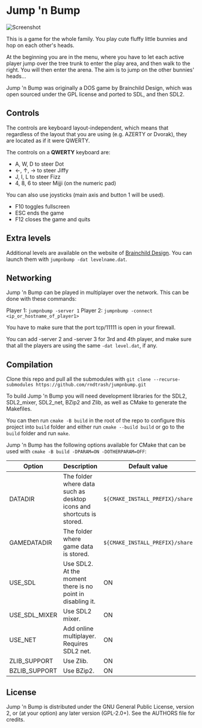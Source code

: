 # Jump 'n Bump

![Screenshot](/dist/screenshot.png "Screenshot")

This is a game for the whole family. You play cute fluffy little bunnies and
hop on each other's heads.

At the beginning you are in the menu, where you have to let each active player
jump over the tree trunk to enter the play area, and then walk to the right.
You will then enter the arena. The aim is to jump on the other bunnies' heads…

Jump 'n Bump was originally a DOS game by Brainchild Design, which was open
sourced under the GPL license and ported to SDL, and then SDL2.

## Controls

The controls are keyboard layout-independent, which means that regardless of
the layout that you are using (e.g. AZERTY or Dvorak), they are located as if
it were QWERTY.

The controls on a **QWERTY** keyboard are:

- A, W, D to steer Dot
- ←, ↑, → to steer Jiffy
- J, I, L to steer Fizz
- 4, 8, 6 to steer Mijji (on the numeric pad)

You can also use joysticks (main axis and button 1 will be used).

- F10 toggles fullscreen
- ESC ends the game
- F12 closes the game and quits

## Extra levels

Additional levels are available on the website of
[Brainchild Design](http://www.brainchilddesign.com/games/jumpnbump/levels/levels1.html).
You can launch them with `jumpnbump -dat levelname.dat`.

## Networking

Jump 'n Bump can be played in multiplayer over the network. This can be done
with these commands:

Player 1: `jumpnbump -server 1`
Player 2: `jumpnbump -connect <ip_or_hostname_of_player1>`

You have to make sure that the port tcp/11111 is open in your firewall.

You can add -server 2 and -server 3 for 3rd and 4th player, and make sure that all
the players are using the same `-dat level.dat`, if any.

## Compilation

Clone this repo and pull all the submodules with
`git clone --recurse-submodules https://github.com/rndtrash/jumpnbump.git`

To build Jump 'n Bump you will need development libraries for the SDL2, SDL2_mixer, SDL2_net,
BZip2 and Zlib, as well as CMake to generate the Makefiles.

You can then run `cmake -B build` in the root of the repo to configure this project into `build` folder and either
run `cmake --build build` or go to the `build` folder and run `make`.

Jump 'n Bump has the following options available for CMake that can be used with
`cmake -B build -DPARAM=ON -DOTHERPARAM=OFF`:

|Option|Description|Default value|
|------|-----------|-------------|
|DATADIR|The folder where data such as desktop icons and shortcuts is stored.|`${CMAKE_INSTALL_PREFIX}/share`|
|GAMEDATADIR|The folder where game data is stored.|`${CMAKE_INSTALL_PREFIX}/share`|
|USE_SDL|Use SDL2. At the moment there is no point in disabling it.|ON|
|USE_SDL_MIXER|Use SDL2 mixer.|ON|
|USE_NET|Add online multiplayer. Requires SDL2 net.|ON|
|ZLIB_SUPPORT|Use Zlib.|ON|
|BZLIB_SUPPORT|Use BZip2.|ON|

## License

Jump 'n Bump is distributed under the GNU General Public License, version 2, or
(at your option) any later version (GPL-2.0+). See the AUTHORS file for
credits.
